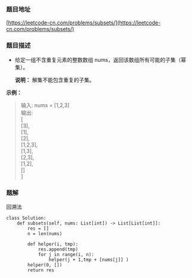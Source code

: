 ### 题目地址

[https://leetcode-cn.com/problems/subsets/](https://leetcode-cn.com/problems/subsets/)

### 题目描述

- 给定一组不含重复元素的整数数组 nums，返回该数组所有可能的子集（幂集）。

  **说明：** 解集不能包含重复的子集。

**示例：**

> 输入: nums = [1,2,3]  
> 输出:  
> [  
>   [3],  
>   [1],  
>   [2],  
>   [1,2,3],  
>   [1,3],  
>   [2,3],  
>   [1,2],  
>   []  
> ]

### 题解

回溯法

```
class Solution:
    def subsets(self, nums: List[int]) -> List[List[int]]:
        res = []
        n = len(nums)

        def helper(i, tmp):
            res.append(tmp)
            for j in range(i, n):
                helper(j + 1,tmp + [nums[j]] )
        helper(0, [])
        return res  
```

